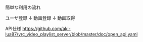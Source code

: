 
簡単な利用の流れ

ユーザ登録
↓
動画登録
↓
動画取得

API仕様
https://github.com/aki-lua87/vrc_video_playlist_server/blob/master/doc/open_api.yaml